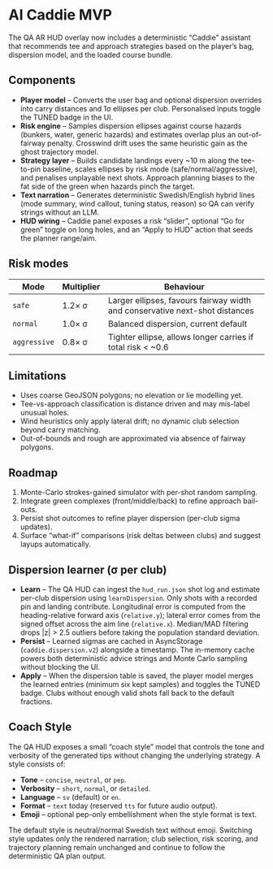 # AI Caddie MVP

The QA AR HUD overlay now includes a deterministic “Caddie” assistant that recommends tee and approach strategies based on the player’s bag, dispersion model, and the loaded course bundle.

## Components

- **Player model** – Converts the user bag and optional dispersion overrides into carry distances and 1σ ellipses per club. Personalised inputs toggle the TUNED badge in the UI.
- **Risk engine** – Samples dispersion ellipses against course hazards (bunkers, water, generic hazards) and estimates overlap plus an out-of-fairway penalty. Crosswind drift uses the same heuristic gain as the ghost trajectory model.
- **Strategy layer** – Builds candidate landings every ~10 m along the tee-to-pin baseline, scales ellipses by risk mode (safe/normal/aggressive), and penalises unplayable next shots. Approach planning biases to the fat side of the green when hazards pinch the target.
- **Text narration** – Generates deterministic Swedish/English hybrid lines (mode summary, wind callout, tuning status, reason) so QA can verify strings without an LLM.
- **HUD wiring** – Caddie panel exposes a risk “slider”, optional “Go for green” toggle on long holes, and an “Apply to HUD” action that seeds the planner range/aim.

## Risk modes

| Mode       | Multiplier | Behaviour |
|------------|------------|-----------|
| `safe`     | 1.2× σ     | Larger ellipses, favours fairway width and conservative next-shot distances |
| `normal`   | 1.0× σ     | Balanced dispersion, current default |
| `aggressive` | 0.8× σ   | Tighter ellipse, allows longer carries if total risk < ~0.6 |

## Limitations

- Uses coarse GeoJSON polygons; no elevation or lie modelling yet.
- Tee-vs-approach classification is distance driven and may mis-label unusual holes.
- Wind heuristics only apply lateral drift; no dynamic club selection beyond carry matching.
- Out-of-bounds and rough are approximated via absence of fairway polygons.

## Roadmap

1. Monte-Carlo strokes-gained simulator with per-shot random sampling.
2. Integrate green complexes (front/middle/back) to refine approach bail-outs.
3. Persist shot outcomes to refine player dispersion (per-club sigma updates).
4. Surface “what-if” comparisons (risk deltas between clubs) and suggest layups automatically.

## Dispersion learner (σ per club)

- **Learn** – The QA HUD can ingest the `hud_run.json` shot log and estimate per-club dispersion using `learnDispersion`. Only shots with a recorded pin and landing contribute. Longitudinal error is computed from the heading-relative forward axis (`relative.y`); lateral error comes from the signed offset across the aim line (`relative.x`). Median/MAD filtering drops |z| > 2.5 outliers before taking the population standard deviation.
- **Persist** – Learned sigmas are cached in AsyncStorage (`caddie.dispersion.v2`) alongside a timestamp. The in-memory cache powers both deterministic advice strings and Monte Carlo sampling without blocking the UI.
- **Apply** – When the dispersion table is saved, the player model merges the learned entries (minimum six kept samples) and toggles the TUNED badge. Clubs without enough valid shots fall back to the default fractions.

## Coach Style

The QA HUD exposes a small “coach style” model that controls the tone and verbosity of the generated tips without changing the underlying strategy. A style consists of:

- **Tone** – `concise`, `neutral`, or `pep`.
- **Verbosity** – `short`, `normal`, or `detailed`.
- **Language** – `sv` (default) or `en`.
- **Format** – `text` today (reserved `tts` for future audio output).
- **Emoji** – optional pep-only embellishment when the style format is text.

The default style is neutral/normal Swedish text without emoji. Switching style updates only the rendered narration; club selection, risk scoring, and trajectory planning remain unchanged and continue to follow the deterministic QA plan output.

